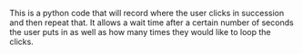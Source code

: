 This is a python code that will record where the user clicks in succession and then repeat that. It allows a wait time after a certain number of seconds the user puts in as well as how many times they would like to loop the clicks.
